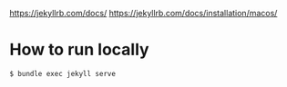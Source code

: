 
https://jekyllrb.com/docs/
https://jekyllrb.com/docs/installation/macos/


# How to run locally

```
$ bundle exec jekyll serve
```
